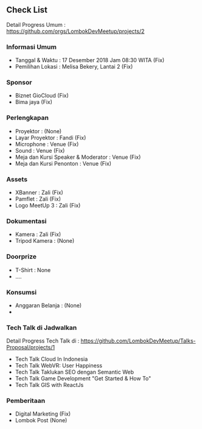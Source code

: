 ## Check List
Detail Progress Umum : https://github.com/orgs/LombokDevMeetup/projects/2

### Informasi Umum

* Tanggal & Waktu : 17 Desember 2018 Jam 08:30 WITA (Fix)
* Pemilihan Lokasi : Melisa Bekery, Lantai 2 (Fix)


### Sponsor
* Biznet GioCloud (Fix)
* Bima jaya (Fix)


### Perlengkapan
* Proyektor : (None)
* Layar Proyektor : Fandi (Fix)
* Microphone : Venue (Fix)
* Sound : Venue (Fix)
* Meja dan Kursi Speaker & Moderator : Venue (Fix)
* Meja dan Kursi Penonton : Venue (Fix)


### Assets
* XBanner : Zali (Fix)
* Pamflet : Zali (Fix)
* Logo MeetUp 3 : Zali (Fix)


### Dokumentasi
* Kamera : Zali (Fix)
* Tripod Kamera : (None)


### Doorprize
* T-Shirt : None
* ....


### Konsumsi
* Anggaran Belanja : (None)
* 

### Tech Talk di Jadwalkan
Detail Progress Tech Talk di :
https://github.com/LombokDevMeetup/Talks-Proposal/projects/1

* Tech Talk Cloud In Indonesia
* Tech Talk WebVR: User Happiness
* Tech Talk Taklukan SEO dengan Semantic Web
* Tech Talk Game Development "Get Started & How To"
* Tech Talk GIS with ReactJs


### Pemberitaan
* Digital Marketing (Fix)
* Lombok Post (None)
